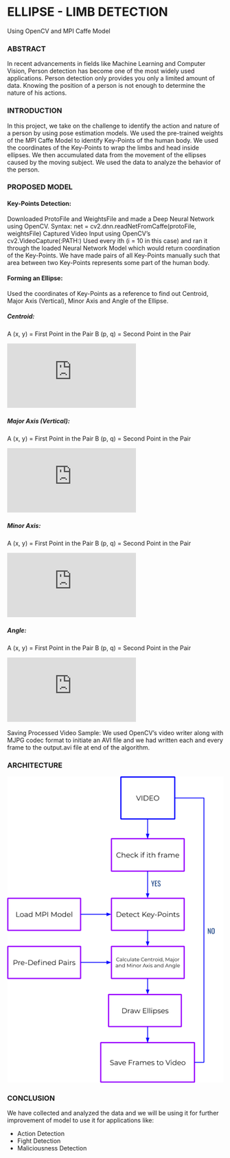 # ELLIPSE - LIMB DETECTION
Using OpenCV and MPI Caffe Model


### ABSTRACT
In recent advancements in fields like Machine Learning and Computer Vision, Person detection has become one of the most widely used applications. Person detection only provides you only a limited amount of data. Knowing the position of a person is not enough to determine the nature of his actions. 


### INTRODUCTION
In this project, we take on the challenge to identify the action and nature of a person by using pose estimation models. We used the pre-trained weights of the MPI Caffe Model to identify Key-Points of the human body. We used the coordinates of the Key-Points to wrap the limbs and head inside ellipses. We then accumulated data from the movement of the ellipses caused by the moving subject. We used the data to analyze the behavior of the person.


### PROPOSED MODEL

#### Key-Points Detection:
Downloaded ProtoFile and WeightsFile and made a Deep Neural Network using OpenCV.
Syntax: net = cv2.dnn.readNetFromCaffe(protoFile, weightsFile)
Captured Video Input using OpenCV’s  cv2.VideoCapture(:PATH:) 
Used every ith  (i = 10 in this case) and ran it through the loaded Neural Network Model which would return coordination of the Key-Points. We have made pairs of all Key-Points manually such that area between two Key-Points represents some part of the human body.

#### Forming an Ellipse:
Used the coordinates of Key-Points as a reference to find out Centroid, Major Axis (Vertical), Minor Axis and Angle of the Ellipse.

##### Centroid:
A (x, y) = First Point in the Pair
B (p, q) = Second Point in the Pair

![centroid](https://latex.codecogs.com/gif.latex?Centroid%20%28C_%7B1%7D%2C%20C_%7B2%7D%29%20%3D%20%5Cleft%20%28%20%5Cleft%20%28%20%5Cfrac%7Bx&plus;p%7D%7B2%7D%20%5Cright%20%29%2C%20%5Cleft%20%28%20%5Cfrac%7By&plus;q%7D%7B2%7D%20%5Cright%20%29%20%5Cright%20%29)

##### Major Axis (Vertical):
A (x, y) = First Point in the Pair
B (p, q) = Second Point in the Pair

![major-axis](https://latex.codecogs.com/gif.latex?Length%20of%20Major%20Axis%20%28L%29%20%3D%20%5Csqrt%7B%5Cleft%20%28%5Cfrac%7B%283x&plus;p%29%7D%7B4%7D-%5Cfrac%7B%283y&plus;q%29%7D%7B4%7D%20%5Cright%20%29%5E%7B2%7D%20&plus;%20%5Cleft%20%28%5Cfrac%7B%283p&plus;x%29%7D%7B4%7D-%5Cfrac%7B%283q&plus;y%29%7D%7B4%7D%20%5Cright%20%29%5E%7B2%7D%7D)


##### Minor Axis:
A (x, y) = First Point in the Pair
B (p, q) = Second Point in the Pair

![minor-axis](https://latex.codecogs.com/gif.latex?Length%20of%20Minor%20Axis%20%28M%29%20%3D%20%5Cfrac%7B%5Csqrt%7B%5Cleft%20%28%5Cfrac%7B%283x&plus;p%29%7D%7B4%7D-%5Cfrac%7B%283y&plus;q%29%7D%7B4%7D%20%5Cright%20%29%5E%7B2%7D%20&plus;%20%5Cleft%20%28%5Cfrac%7B%283p&plus;x%29%7D%7B4%7D-%5Cfrac%7B%283q&plus;y%29%7D%7B4%7D%20%5Cright%20%29%5E%7B2%7D%7D%7D%7B2.5%7D)

##### Angle:
A (x, y) = First Point in the Pair
B (p, q) = Second Point in the Pair

![angle](https://latex.codecogs.com/gif.latex?Angle%20%28%5Ctheta%20%29%20%3D%20tan%5E%7B-1%7D%28%5Cfrac%7BA%7D%7BB%7D%29)

Saving Processed Video Sample:
We used OpenCV’s video writer along with MJPG codec format to initiate an AVI file and we had written each and every frame to the output.avi file at end of the algorithm.

### ARCHITECTURE

![arch](https://raw.githubusercontent.com/iam-abbas/ellipse-limb-detection/master/arch.png)

### CONCLUSION
We have collected and analyzed the data and we will be using it for further improvement of model to use it for applications like:
- Action Detection
- Fight Detection
- Maliciousness Detection 

